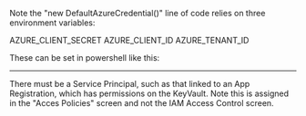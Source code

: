 ﻿Note the "new DefaultAzureCredential()" line of code relies on three environment variables:

AZURE_CLIENT_SECRET
AZURE_CLIENT_ID
AZURE_TENANT_ID

These can be set in powershell like this:

[System.Environment]::SetEnvironmentVariable('AZURE_TENANT_ID','xxxx-xxxxxxxx-xxxxxxxxxx-xxxx',[System.EnvironmentVariableTarget]::User)


--------



There must be a Service Principal, such as that linked to an App Registration, which has permissions on the KeyVault. Note this is assigned in the "Acces Policies" screen and not the IAM Access Control screen.